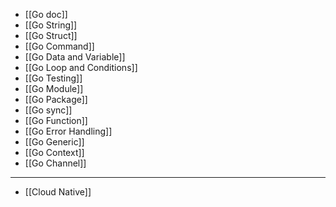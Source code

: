 - [[Go doc]]
- [[Go String]]
- [[Go Struct]]
- [[Go Command]]
- [[Go Data and Variable]]
- [[Go Loop and Conditions]]
- [[Go Testing]]
- [[Go Module]]
- [[Go Package]]
- [[Go sync]]
- [[Go Function]]
- [[Go Error Handling]]
- [[Go Generic]]
- [[Go Context]]
- [[Go Channel]]

___

- [[Cloud Native]]